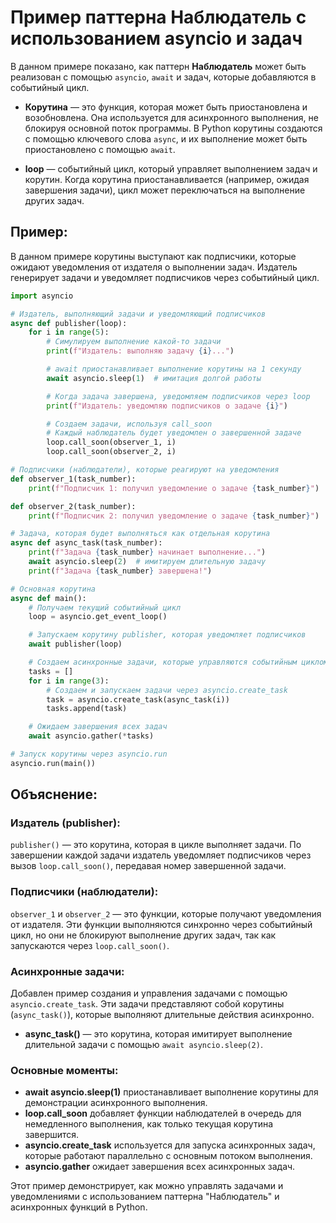 
# Пример паттерна Наблюдатель с использованием asyncio и задач

В данном примере показано, как паттерн **Наблюдатель** может быть реализован с помощью `asyncio`, `await` и задач, которые добавляются в событийный цикл.

- **Корутина** — это функция, которая может быть приостановлена и возобновлена. Она используется для асинхронного выполнения, не блокируя основной поток программы. В Python корутины создаются с помощью ключевого слова `async`, и их выполнение может быть приостановлено с помощью `await`.
  
- **loop** — событийный цикл, который управляет выполнением задач и корутин. Когда корутина приостанавливается (например, ожидая завершения задачи), цикл может переключаться на выполнение других задач.

## Пример:
В данном примере корутины выступают как подписчики, которые ожидают уведомления от издателя о выполнении задач. Издатель генерирует задачи и уведомляет подписчиков через событийный цикл.

```python
import asyncio

# Издатель, выполняющий задачи и уведомляющий подписчиков
async def publisher(loop):
    for i in range(5):
        # Симулируем выполнение какой-то задачи
        print(f"Издатель: выполняю задачу {i}...")

        # await приостанавливает выполнение корутины на 1 секунду
        await asyncio.sleep(1)  # имитация долгой работы

        # Когда задача завершена, уведомляем подписчиков через loop
        print(f"Издатель: уведомляю подписчиков о задаче {i}")

        # Создаем задачи, используя call_soon
        # Каждый наблюдатель будет уведомлен о завершенной задаче
        loop.call_soon(observer_1, i)
        loop.call_soon(observer_2, i)

# Подписчики (наблюдатели), которые реагируют на уведомления
def observer_1(task_number):
    print(f"Подписчик 1: получил уведомление о задаче {task_number}")

def observer_2(task_number):
    print(f"Подписчик 2: получил уведомление о задаче {task_number}")

# Задача, которая будет выполняться как отдельная корутина
async def async_task(task_number):
    print(f"Задача {task_number} начинает выполнение...")
    await asyncio.sleep(2)  # имитируем длительную задачу
    print(f"Задача {task_number} завершена!")

# Основная корутина
async def main():
    # Получаем текущий событийный цикл
    loop = asyncio.get_event_loop()

    # Запускаем корутину publisher, которая уведомляет подписчиков
    await publisher(loop)

    # Создаем асинхронные задачи, которые управляются событийным циклом
    tasks = []
    for i in range(3):
        # Создаем и запускаем задачи через asyncio.create_task
        task = asyncio.create_task(async_task(i))
        tasks.append(task)

    # Ожидаем завершения всех задач
    await asyncio.gather(*tasks)

# Запуск корутины через asyncio.run
asyncio.run(main())
```

## Объяснение:

### Издатель (publisher):

`publisher()` — это корутина, которая в цикле выполняет задачи. По завершении каждой задачи издатель уведомляет подписчиков через вызов `loop.call_soon()`, передавая номер завершенной задачи. 

### Подписчики (наблюдатели):

`observer_1` и `observer_2` — это функции, которые получают уведомления от издателя. Эти функции выполняются синхронно через событийный цикл, но они не блокируют выполнение других задач, так как запускаются через `loop.call_soon()`.

### Асинхронные задачи:

Добавлен пример создания и управления задачами с помощью `asyncio.create_task`. Эти задачи представляют собой корутины (`async_task()`), которые выполняют длительные действия асинхронно.

- **async_task()** — это корутина, которая имитирует выполнение длительной задачи с помощью `await asyncio.sleep(2)`.

### Основные моменты:

- **await asyncio.sleep(1)** приостанавливает выполнение корутины для демонстрации асинхронного выполнения.
- **loop.call_soon** добавляет функции наблюдателей в очередь для немедленного выполнения, как только текущая корутина завершится.
- **asyncio.create_task** используется для запуска асинхронных задач, которые работают параллельно с основным потоком выполнения.
- **asyncio.gather** ожидает завершения всех асинхронных задач.

Этот пример демонстрирует, как можно управлять задачами и уведомлениями с использованием паттерна "Наблюдатель" и асинхронных функций в Python.
